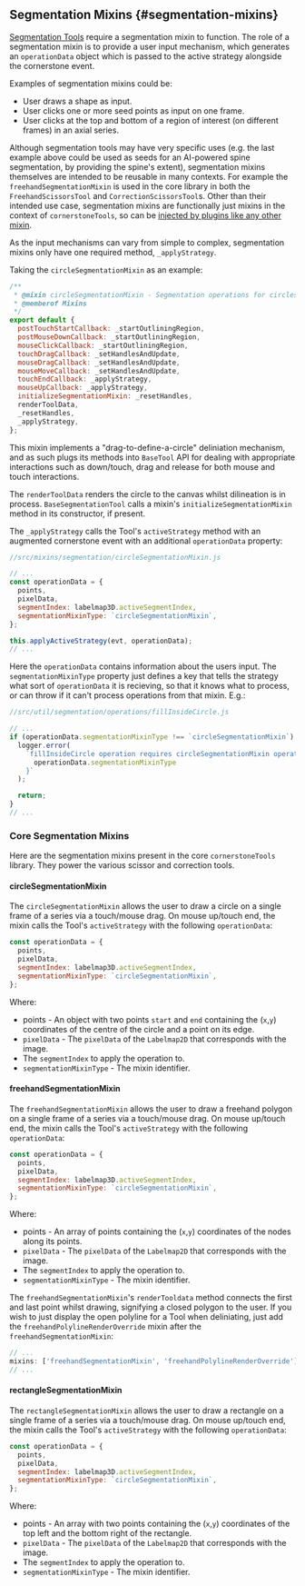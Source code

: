 ## Segmentation Mixins {#segmentation-mixins}

[Segmentation Tools](../tool-types/index.md#base-segmentation-tool) require a segmentation mixin to function. The role of a segmentation mixin is to provide a user input mechanism, which generates an `operationData` object which is passed to the active strategy alongside the cornerstone event.

Examples of segmentation mixins could be:

- User draws a shape as input.
- User clicks one or more seed points as input on one frame.
- User clicks at the top and bottom of a region of interest (on different frames) in an axial series.

Although segmentation tools may have very specific uses (e.g. the last example above could be used as seeds for an AI-powered spine segmentation, by providing the spine's extent), segmentation mixins themselves are intended to be reusable in many contexts. For example the `freehandSegmentationMixin` is used in the core library in both the `FreehandScissorsTool` and `CorrectionScissorsTool`s. Other than their intended use case, segmentation mixins are functionally just mixins in the context of `cornerstoneTools`, so can be [injected by plugins like any other mixin](../third-party-functionality/index.md).

As the input mechanisms can vary from simple to complex, segmentation mixins only have one required method, `_applyStrategy`.

Taking the `circleSegmentationMixin` as an example:

```js
/**
 * @mixin circleSegmentationMixin - Segmentation operations for circles.
 * @memberof Mixins
 */
export default {
  postTouchStartCallback: _startOutliningRegion,
  postMouseDownCallback: _startOutliningRegion,
  mouseClickCallback: _startOutliningRegion,
  touchDragCallback: _setHandlesAndUpdate,
  mouseDragCallback: _setHandlesAndUpdate,
  mouseMoveCallback: _setHandlesAndUpdate,
  touchEndCallback: _applyStrategy,
  mouseUpCallback: _applyStrategy,
  initializeSegmentationMixin: _resetHandles,
  renderToolData,
  _resetHandles,
  _applyStrategy,
};
```

This mixin implements a "drag-to-define-a-circle" deliniation mechanism, and as such plugs its methods into `BaseTool` API for dealing with appropriate interactions such as down/touch, drag and release for both mouse and touch interactions.

The `renderToolData` renders the circle to the canvas whilst dilineation is in process. `BaseSegmentationTool` calls a mixin's `initializeSegmentationMixin` method in its constructor, if present.

The `_applyStrategy` calls the Tool's `activeStrategy` method with an augmented cornerstone event with an additional `operationData` property:

```js
//src/mixins/segmentation/circleSegmentationMixin.js

// ...
const operationData = {
  points,
  pixelData,
  segmentIndex: labelmap3D.activeSegmentIndex,
  segmentationMixinType: `circleSegmentationMixin`,
};

this.applyActiveStrategy(evt, operationData);
// ...
```

Here the `operationData` contains information about the users input. The `segmentationMixinType` property just defines a key that tells the strategy what sort of `operationData` it is recieving, so that it knows what to process, or can throw if it can't process operations from that mixin. E.g.:

```js
//src/util/segmentation/operations/fillInsideCircle.js

// ...
if (operationData.segmentationMixinType !== `circleSegmentationMixin`) {
  logger.error(
    `fillInsideCircle operation requires circleSegmentationMixin operationData, recieved ${
      operationData.segmentationMixinType
    }`
  );

  return;
}
// ...
```

### Core Segmentation Mixins

Here are the segmentation mixins present in the core `cornerstoneTools` library. They power the various scissor and correction tools.

#### circleSegmentationMixin

The `circleSegmentationMixin` allows the user to draw a circle on a single frame of a series via a touch/mouse drag. On mouse up/touch end, the mixin calls the Tool's `activeStrategy` with the following `operationData`:

```js
const operationData = {
  points,
  pixelData,
  segmentIndex: labelmap3D.activeSegmentIndex,
  segmentationMixinType: `circleSegmentationMixin`,
};
```

Where:

- points - An object with two points `start` and `end` containing the (`x`,`y`) coordinates of the centre of the circle and a point on its edge.
- `pixelData` - The `pixelData` of the `Labelmap2D` that corresponds with the image.
- The `segmentIndex` to apply the operation to.
- `segmentationMixinType` - The mixin identifier.

#### freehandSegmentationMixin

The `freehandSegmentationMixin` allows the user to draw a freehand polygon on a single frame of a series via a touch/mouse drag. On mouse up/touch end, the mixin calls the Tool's `activeStrategy` with the following `operationData`:

```js
const operationData = {
  points,
  pixelData,
  segmentIndex: labelmap3D.activeSegmentIndex,
  segmentationMixinType: `circleSegmentationMixin`,
};
```

Where:

- points - An array of points containing the (`x`,`y`) coordinates of the nodes along its points.
- `pixelData` - The `pixelData` of the `Labelmap2D` that corresponds with the image.
- The `segmentIndex` to apply the operation to.
- `segmentationMixinType` - The mixin identifier.

The `freehandSegmentationMixin`'s `renderTooldata` method connects the first and last point whilst drawing, signifying a closed polygon to the user. If you wish to just display the open polyline for a Tool when deliniating, just add the `freehandPolylineRenderOverride` mixin after the `freehandSegmentationMixin`:

```js
// ...
mixins: ['freehandSegmentationMixin', 'freehandPolylineRenderOverride'],
// ...
```

#### rectangleSegmentationMixin

The `rectangleSegmentationMixin` allows the user to draw a rectangle on a single frame of a series via a touch/mouse drag. On mouse up/touch end, the mixin calls the Tool's `activeStrategy` with the following `operationData`:

```js
const operationData = {
  points,
  pixelData,
  segmentIndex: labelmap3D.activeSegmentIndex,
  segmentationMixinType: `circleSegmentationMixin`,
};
```

Where:

- points - An array with two points containing the (`x`,`y`) coordinates of the top left and the bottom right of the rectangle.
- `pixelData` - The `pixelData` of the `Labelmap2D` that corresponds with the image.
- The `segmentIndex` to apply the operation to.
- `segmentationMixinType` - The mixin identifier.
